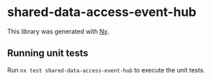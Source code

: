# shared-data-access-event-hub

This library was generated with [Nx](https://nx.dev).

## Running unit tests

Run `nx test shared-data-access-event-hub` to execute the unit tests.

